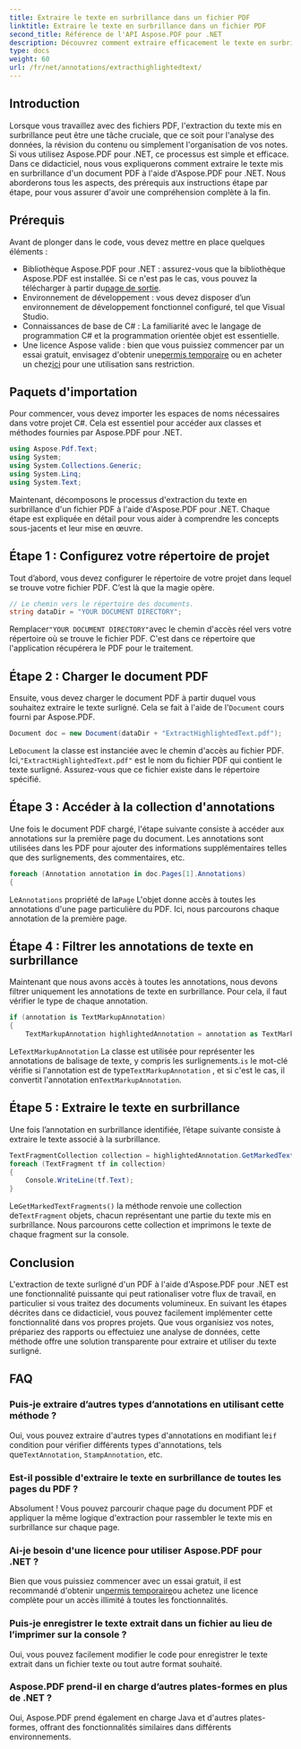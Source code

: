 ```yaml
---
title: Extraire le texte en surbrillance dans un fichier PDF
linktitle: Extraire le texte en surbrillance dans un fichier PDF
second_title: Référence de l'API Aspose.PDF pour .NET
description: Découvrez comment extraire efficacement le texte en surbrillance d'un fichier PDF à l'aide d'Aspose.PDF pour .NET avec ce didacticiel. Idéal pour l'analyse de données et la révision de contenu.
type: docs
weight: 60
url: /fr/net/annotations/extracthighlightedtext/
---
```

## Introduction

Lorsque vous travaillez avec des fichiers PDF, l'extraction du texte mis en surbrillance peut être une tâche cruciale, que ce soit pour l'analyse des données, la révision du contenu ou simplement l'organisation de vos notes. Si vous utilisez Aspose.PDF pour .NET, ce processus est simple et efficace. Dans ce didacticiel, nous vous expliquerons comment extraire le texte mis en surbrillance d'un document PDF à l'aide d'Aspose.PDF pour .NET. Nous aborderons tous les aspects, des prérequis aux instructions étape par étape, pour vous assurer d'avoir une compréhension complète à la fin.

## Prérequis

Avant de plonger dans le code, vous devez mettre en place quelques éléments :

-  Bibliothèque Aspose.PDF pour .NET : assurez-vous que la bibliothèque Aspose.PDF est installée. Si ce n'est pas le cas, vous pouvez la télécharger à partir du[page de sortie](https://releases.aspose.com/pdf/net/).
- Environnement de développement : vous devez disposer d’un environnement de développement fonctionnel configuré, tel que Visual Studio.
- Connaissances de base de C# : La familiarité avec le langage de programmation C# et la programmation orientée objet est essentielle.
-  Une licence Aspose valide : bien que vous puissiez commencer par un essai gratuit, envisagez d'obtenir une[permis temporaire](https://purchase.aspose.com/temporary-license/) ou en acheter un chez[ici](https://purchase.aspose.com/buy) pour une utilisation sans restriction.

## Paquets d'importation

Pour commencer, vous devez importer les espaces de noms nécessaires dans votre projet C#. Cela est essentiel pour accéder aux classes et méthodes fournies par Aspose.PDF pour .NET.

```csharp
using Aspose.Pdf.Text;
using System;
using System.Collections.Generic;
using System.Linq;
using System.Text;
```

Maintenant, décomposons le processus d'extraction du texte en surbrillance d'un fichier PDF à l'aide d'Aspose.PDF pour .NET. Chaque étape est expliquée en détail pour vous aider à comprendre les concepts sous-jacents et leur mise en œuvre.

## Étape 1 : Configurez votre répertoire de projet

Tout d’abord, vous devez configurer le répertoire de votre projet dans lequel se trouve votre fichier PDF. C’est là que la magie opère.

```csharp
// Le chemin vers le répertoire des documents.
string dataDir = "YOUR DOCUMENT DIRECTORY";
```

 Remplacer`"YOUR DOCUMENT DIRECTORY"`avec le chemin d'accès réel vers votre répertoire où se trouve le fichier PDF. C'est dans ce répertoire que l'application récupérera le PDF pour le traitement.

## Étape 2 : Charger le document PDF

 Ensuite, vous devez charger le document PDF à partir duquel vous souhaitez extraire le texte surligné. Cela se fait à l'aide de l'`Document` cours fourni par Aspose.PDF.

```csharp
Document doc = new Document(dataDir + "ExtractHighlightedText.pdf");
```

 Le`Document` la classe est instanciée avec le chemin d'accès au fichier PDF. Ici,`"ExtractHighlightedText.pdf"` est le nom du fichier PDF qui contient le texte surligné. Assurez-vous que ce fichier existe dans le répertoire spécifié.

## Étape 3 : Accéder à la collection d'annotations

Une fois le document PDF chargé, l'étape suivante consiste à accéder aux annotations sur la première page du document. Les annotations sont utilisées dans les PDF pour ajouter des informations supplémentaires telles que des surlignements, des commentaires, etc.

```csharp
foreach (Annotation annotation in doc.Pages[1].Annotations)
{
```

 Le`Annotations` propriété de la`Page` L'objet donne accès à toutes les annotations d'une page particulière du PDF. Ici, nous parcourons chaque annotation de la première page.

## Étape 4 : Filtrer les annotations de texte en surbrillance

Maintenant que nous avons accès à toutes les annotations, nous devons filtrer uniquement les annotations de texte en surbrillance. Pour cela, il faut vérifier le type de chaque annotation.

```csharp
if (annotation is TextMarkupAnnotation)
{
    TextMarkupAnnotation highlightedAnnotation = annotation as TextMarkupAnnotation;
```

 Le`TextMarkupAnnotation` La classe est utilisée pour représenter les annotations de balisage de texte, y compris les surlignements.`is` le mot-clé vérifie si l'annotation est de type`TextMarkupAnnotation` , et si c'est le cas, il convertit l'annotation en`TextMarkupAnnotation`.

## Étape 5 : Extraire le texte en surbrillance

Une fois l’annotation en surbrillance identifiée, l’étape suivante consiste à extraire le texte associé à la surbrillance.

```csharp
TextFragmentCollection collection = highlightedAnnotation.GetMarkedTextFragments();
foreach (TextFragment tf in collection)
{
    Console.WriteLine(tf.Text);
}
```

 Le`GetMarkedTextFragments()` la méthode renvoie une collection de`TextFragment` objets, chacun représentant une partie du texte mis en surbrillance. Nous parcourons cette collection et imprimons le texte de chaque fragment sur la console.

## Conclusion

L'extraction de texte surligné d'un PDF à l'aide d'Aspose.PDF pour .NET est une fonctionnalité puissante qui peut rationaliser votre flux de travail, en particulier si vous traitez des documents volumineux. En suivant les étapes décrites dans ce didacticiel, vous pouvez facilement implémenter cette fonctionnalité dans vos propres projets. Que vous organisiez vos notes, prépariez des rapports ou effectuiez une analyse de données, cette méthode offre une solution transparente pour extraire et utiliser du texte surligné.

## FAQ

### Puis-je extraire d’autres types d’annotations en utilisant cette méthode ?  
 Oui, vous pouvez extraire d'autres types d'annotations en modifiant le`if` condition pour vérifier différents types d'annotations, tels que`TextAnnotation`, `StampAnnotation`, etc.

### Est-il possible d'extraire le texte en surbrillance de toutes les pages du PDF ?  
Absolument ! Vous pouvez parcourir chaque page du document PDF et appliquer la même logique d'extraction pour rassembler le texte mis en surbrillance sur chaque page.

### Ai-je besoin d'une licence pour utiliser Aspose.PDF pour .NET ?  
 Bien que vous puissiez commencer avec un essai gratuit, il est recommandé d'obtenir un[permis temporaire](https://purchase.aspose.com/temporary-license/)ou achetez une licence complète pour un accès illimité à toutes les fonctionnalités.

### Puis-je enregistrer le texte extrait dans un fichier au lieu de l’imprimer sur la console ?  
Oui, vous pouvez facilement modifier le code pour enregistrer le texte extrait dans un fichier texte ou tout autre format souhaité.

### Aspose.PDF prend-il en charge d’autres plates-formes en plus de .NET ?  
Oui, Aspose.PDF prend également en charge Java et d'autres plates-formes, offrant des fonctionnalités similaires dans différents environnements.